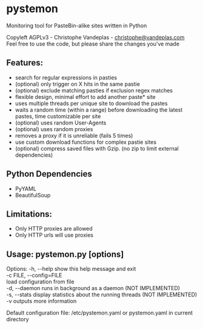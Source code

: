 pystemon
========
Monitoring tool for PasteBin-alike sites written in Python

Copyleft AGPLv3 - Christophe Vandeplas - christophe@vandeplas.com  
Feel free to use the code, but please share the changes you've made

Features:
---------
* search for regular expressions in pasties
* (optional) only trigger on X hits in the same pastie
* (optional) exclude matching pasties if exclusion regex matches
* flexible design, minimal effort to add another paste* site
* uses multiple threads per unique site to download the pastes
* waits a random time (within a range) before downloading the latest pastes, time customizable per site
* (optional) uses random User-Agents
* (optional) uses random proxies
* removes a proxy if it is unreliable (fails 5 times)
* use custom download functions for complex pastie sites
* (optional) compress saved files with Gzip. (no zip to limit external dependencies)

Python Dependencies
-------------------
* PyYAML
* BeautifulSoup

Limitations:
------------
* Only HTTP proxies are allowed
* Only HTTP urls will use proxies

Usage: pystemon.py [options]
-----
Options:
      -h, --help            show this help message and exit  
      -c FILE, --config=FILE  
                            load configuration from file  
      -d, --daemon          runs in background as a daemon (NOT IMPLEMENTED)  
      -s, --stats           display statistics about the running threads (NOT IMPLEMENTED)    
      -v                    outputs more information  

Default configuration file: /etc/pystemon.yaml or pystemon.yaml in current directory
 